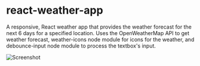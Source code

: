 # react-weather-app

A responsive, React weather app that provides the weather forecast for the next 6 days for a specified location. Uses the OpenWeatherMap API to get weather forecast, weather-icons node module for icons for the weather, and debounce-input node module to process the textbox's input.

![Screenshot](https://github.com/shlok-kothari/react-weather-app/Untitled-2.gif)
